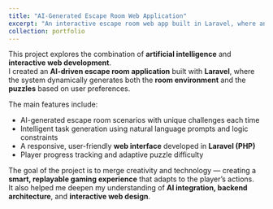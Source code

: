 ```yaml
---
title: "AI-Generated Escape Room Web Application"
excerpt: "An interactive escape room web app built in Laravel, where an AI dynamically generates rooms and puzzles.<br/><img src='/images/aiescaperoom.png'>"
collection: portfolio
---
```


This project explores the combination of **artificial intelligence** and **interactive web development**.  
I created an **AI-driven escape room application** built with **Laravel**, where the system dynamically generates both the **room environment** and the **puzzles** based on user preferences.

The main features include:
- AI-generated escape room scenarios with unique challenges each time  
- Intelligent task generation using natural language prompts and logic constraints  
- A responsive, user-friendly **web interface** developed in **Laravel (PHP)**  
- Player progress tracking and adaptive puzzle difficulty  

The goal of the project is to merge creativity and technology — creating a **smart, replayable gaming experience** that adapts to the player’s actions.  
It also helped me deepen my understanding of **AI integration, backend architecture**, and **interactive web design**.
